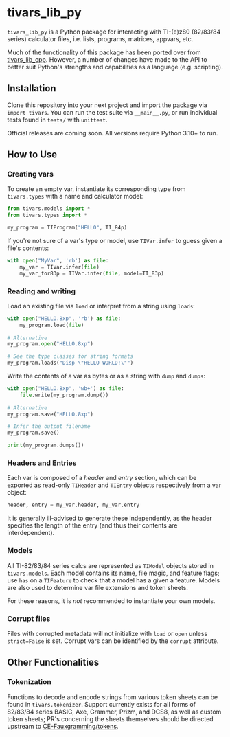 # tivars_lib_py

`tivars_lib_py` is a Python package for interacting with TI-(e)z80 (82/83/84 series) calculator files, i.e. lists, programs, matrices, appvars, etc.

Much of the functionality of this package has been ported over from [tivars_lib_cpp](https://github.com/adriweb/tivars_lib_cpp). However, a number of changes have made to the API to better suit Python's strengths and capabilities as a language (e.g. scripting).

## Installation

Clone this repository into your next project and import the package via `import tivars`. You can run the test suite via `__main__.py`, or run individual tests found in `tests/` with `unittest`.

Official releases are coming soon. All versions require Python 3.10+ to run.

## How to Use

### Creating vars

To create an empty var, instantiate its corresponding type from `tivars.types` with a name and calculator model:

```python
from tivars.models import *
from tivars.types import *

my_program = TIProgram("HELLO", TI_84p)
```

If you're not sure of a var's type or model, use `TIVar.infer` to guess given a file's contents:

```python
with open("MyVar", 'rb') as file:
    my_var = TIVar.infer(file)
    my_var_for83p = TIVar.infer(file, model=TI_83p)
```

### Reading and writing

Load an existing file via `load` or interpret from a string using `loads`:

```python
with open("HELLO.8xp", 'rb') as file:
    my_program.load(file)
    
# Alternative
my_program.open("HELLO.8xp")

# See the type classes for string formats
my_program.loads("Disp \"HELLO WORLD!\"")

```
Write the contents of a var as bytes or as a string with `dump` and `dumps`:

```python
with open("HELLO.8xp", 'wb+') as file:
    file.write(my_program.dump())
    
# Alternative
my_program.save("HELLO.8xp")

# Infer the output filename
my_program.save()

print(my_program.dumps())

```
### Headers and Entries

Each var is composed of a _header_ and _entry_ section, which can be exported as read-only `TIHeader` and `TIEntry` objects respectively from a var object:

```python
header, entry = my_var.header, my_var.entry
```

It is generally ill-advised to generate these independently, as the header specifies the length of the entry (and thus their contents are interdependent).

### Models

All TI-82/83/84 series calcs are represented as `TIModel` objects stored in `tivars.models`. Each model contains its name, file magic, and feature flags; use `has` on a `TIFeature` to check that a model has a given a feature. Models are also used to determine var file extensions and token sheets.

For these reasons, it is _not_ recommended to instantiate your own models.

### Corrupt files

Files with corrupted metadata will not initialize with `load` or `open` unless `strict=False` is set. Corrupt vars can be identified by the `corrupt` attribute.

## Other Functionalities

### Tokenization

Functions to decode and encode strings from various token sheets can be found in `tivars.tokenizer`. Support currently exists for all forms of 82/83/84 series BASIC, Axe, Grammer, Prizm, and DCS8, as well as custom token sheets; PR's concerning the sheets themselves should be directed upstream to [CE-Fauxgramming/tokens](https://github.com/CE-Fauxgramming/tokens).
